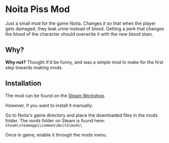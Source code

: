 # Noita Piss Mod
Just a small mod for the game Noita. Changes it so that when the player gets damaged, they leak urine instead of blood.
Getting a perk that changes the blood of the character should overwrite it with the new blood stain.

## Why?
**Why not?**
Thought it'd be funny, and was a simple mod to make for the first step towards making mods.

## Installation
The mod can be found on the [Steam Workshop](https://steamcommunity.com/sharedfiles/filedetails/?id=3220639038).

However, if you want to install it manually:

Go to Noita's game directory and place the downloaded files in the mods folder.
The mods folder on Steam is found here:
`Steam\steamapps\common\Noita\mods\`

Once in game, enable it through the mods menu.
